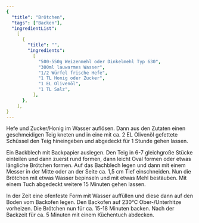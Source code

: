 ```yaml
---
{
  "title": "Brötchen",
  "tags": ["Backen"],
  "ingredientList":
    [
      {
        "title": "",
        "ingredients":
          [
            "500-550g Weizenmehl oder Dinkelmehl Typ 630",
            "300ml lauwarmes Wasser",
            "1/2 Würfel frische Hefe",
            "1 TL Honig oder Zucker",
            "1 EL Olivenöl",
            "1 TL Salz",
          ],
      },
    ],
}
---
```


Hefe und Zucker/Honig im Wasser auflösen. Dann aus den Zutaten einen geschmeidigen Teig kneten und in eine mit ca. 2 EL Olivenöl gefettete Schüssel den Teig hineingeben und abgedeckt für 1 Stunde gehen lassen.

Ein Backblech mit Backpapier auslegen. Den Teig in 6-7 gleichgroße Stücke einteilen und dann zuerst rund formen, dann leicht Oval formen oder etwas längliche Brötchen formen. Auf das Bachblech legen und dann mit einem Messer in der Mitte oder an der Seite ca. 1,5 cm Tief einschneiden. Nun die Brötchen mit etwas Wasser bepinseln und mit etwas Mehl bestäuben. Mit einem Tuch abgedeckt weitere 15 Minuten gehen lassen.

In der Zeit eine ofenfeste Form mit Wasser auffüllen und diese dann auf den Boden vom Backofen legen. Den Backofen auf 230°C Ober-/Unterhitze vorheizen. Die Brötchen nun für ca. 15-18 Minuten backen. Nach der Backzeit für ca. 5 Minuten mit einem Küchentuch abdecken.
